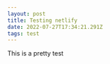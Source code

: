 ```yaml
---
layout: post
title: Testing netlify
date: 2022-07-27T17:34:21.291Z
tags: test
---
```

This is a pretty test